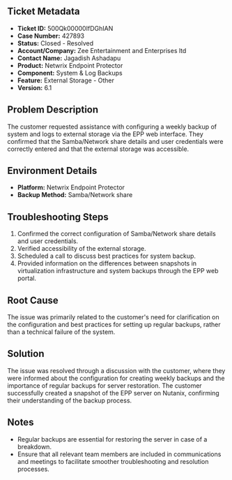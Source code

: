 ## Ticket Metadata
- **Ticket ID:** 500Qk00000IfDGhIAN
- **Case Number:** 427893
- **Status:** Closed - Resolved
- **Account/Company:** Zee Entertainment and Enterprises ltd
- **Contact Name:** Jagadish Ashadapu
- **Product:** Netwrix Endpoint Protector
- **Component:** System & Log Backups
- **Feature:** External Storage - Other
- **Version:** 6.1

## Problem Description
The customer requested assistance with configuring a weekly backup of system and logs to external storage via the EPP web interface. They confirmed that the Samba/Network share details and user credentials were correctly entered and that the external storage was accessible.

## Environment Details
- **Platform:** Netwrix Endpoint Protector
- **Backup Method:** Samba/Network share

## Troubleshooting Steps
1. Confirmed the correct configuration of Samba/Network share details and user credentials.
2. Verified accessibility of the external storage.
3. Scheduled a call to discuss best practices for system backup.
4. Provided information on the differences between snapshots in virtualization infrastructure and system backups through the EPP web portal.

## Root Cause
The issue was primarily related to the customer's need for clarification on the configuration and best practices for setting up regular backups, rather than a technical failure of the system.

## Solution
The issue was resolved through a discussion with the customer, where they were informed about the configuration for creating weekly backups and the importance of regular backups for server restoration. The customer successfully created a snapshot of the EPP server on Nutanix, confirming their understanding of the backup process.

## Notes
- Regular backups are essential for restoring the server in case of a breakdown.
- Ensure that all relevant team members are included in communications and meetings to facilitate smoother troubleshooting and resolution processes.